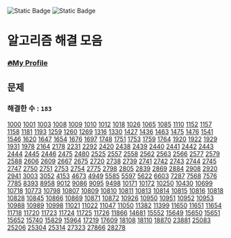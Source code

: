 ![Static Badge](https://img.shields.io/badge/python-3.9.x-%233776AB?style=plastic&logo=python&labelColor=white)
![Static Badge](https://img.shields.io/badge/baekjoon-onlinejudge-%23BBE2EC?style=plastic&labelColor=white)

# 알고리즘 해결 모음

### [🔥My Profile](https://www.acmicpc.net/user/hardcoder)

## 문제

### 해결한 수 : `183`

[1000](https://github.com/seunggihong/Algorithm/tree/main/script/1000.py.py) [1001](https://github.com/seunggihong/Algorithm/tree/main/script/1001.py.py) [1003](https://github.com/seunggihong/Algorithm/tree/main/script/1003.py.py) [1008](https://github.com/seunggihong/Algorithm/tree/main/script/1008.py.py) [1009](https://github.com/seunggihong/Algorithm/tree/main/script/1009.py.py) [1010](https://github.com/seunggihong/Algorithm/tree/main/script/1010.py.py) [1012](https://github.com/seunggihong/Algorithm/tree/main/script/1012.py.py) [1018](https://github.com/seunggihong/Algorithm/tree/main/script/1018.py.py) [1026](https://github.com/seunggihong/Algorithm/tree/main/script/1026.py.py) [1065](https://github.com/seunggihong/Algorithm/tree/main/script/1065.py.py) [1085](https://github.com/seunggihong/Algorithm/tree/main/script/1085.py.py) [1110](https://github.com/seunggihong/Algorithm/tree/main/script/1110.py.py) [1152](https://github.com/seunggihong/Algorithm/tree/main/script/1152.py.py) [1157](https://github.com/seunggihong/Algorithm/tree/main/script/1157.py.py) [1158](https://github.com/seunggihong/Algorithm/tree/main/script/1158.py.py) [1181](https://github.com/seunggihong/Algorithm/tree/main/script/1181.py.py) [1193](https://github.com/seunggihong/Algorithm/tree/main/script/1193.py.py) [1259](https://github.com/seunggihong/Algorithm/tree/main/script/1259.py.py) [1260](https://github.com/seunggihong/Algorithm/tree/main/script/1260.py.py) [1269](https://github.com/seunggihong/Algorithm/tree/main/script/1269.py.py) [1316](https://github.com/seunggihong/Algorithm/tree/main/script/1316.py.py) [1330](https://github.com/seunggihong/Algorithm/tree/main/script/1330.py.py) [1427](https://github.com/seunggihong/Algorithm/tree/main/script/1427.py.py) [1436](https://github.com/seunggihong/Algorithm/tree/main/script/1436.py.py) [1463](https://github.com/seunggihong/Algorithm/tree/main/script/1463.py.py) [1475](https://github.com/seunggihong/Algorithm/tree/main/script/1475.py.py) [1476](https://github.com/seunggihong/Algorithm/tree/main/script/1476.py.py) [1541](https://github.com/seunggihong/Algorithm/tree/main/script/1541.py.py) [1546](https://github.com/seunggihong/Algorithm/tree/main/script/1546.py.py) [1620](https://github.com/seunggihong/Algorithm/tree/main/script/1620.py.py) [1647](https://github.com/seunggihong/Algorithm/tree/main/script/1647.py.py) [1654](https://github.com/seunggihong/Algorithm/tree/main/script/1654.py.py) [1676](https://github.com/seunggihong/Algorithm/tree/main/script/1676.py.py) [1697](https://github.com/seunggihong/Algorithm/tree/main/script/1697.py.py) [1748](https://github.com/seunggihong/Algorithm/tree/main/script/1748.py.py) [1751](https://github.com/seunggihong/Algorithm/tree/main/script/1751.py.py) [1753](https://github.com/seunggihong/Algorithm/tree/main/script/1753.py.py) [1759](https://github.com/seunggihong/Algorithm/tree/main/script/1759.py.py) [1764](https://github.com/seunggihong/Algorithm/tree/main/script/1764.py.py) [1920](https://github.com/seunggihong/Algorithm/tree/main/script/1920.py.py) [1922](https://github.com/seunggihong/Algorithm/tree/main/script/1922.py.py) [1929](https://github.com/seunggihong/Algorithm/tree/main/script/1929.py.py) [1931](https://github.com/seunggihong/Algorithm/tree/main/script/1931.py.py) [1978](https://github.com/seunggihong/Algorithm/tree/main/script/1978.py.py) [2164](https://github.com/seunggihong/Algorithm/tree/main/script/2164.py.py) [2178](https://github.com/seunggihong/Algorithm/tree/main/script/2178.py.py) [2231](https://github.com/seunggihong/Algorithm/tree/main/script/2231.py.py) [2292](https://github.com/seunggihong/Algorithm/tree/main/script/2292.py.py) [2420](https://github.com/seunggihong/Algorithm/tree/main/script/2420.py.py) [2438](https://github.com/seunggihong/Algorithm/tree/main/script/2438.py.py) [2439](https://github.com/seunggihong/Algorithm/tree/main/script/2439.py.py) [2440](https://github.com/seunggihong/Algorithm/tree/main/script/2440.py.py) [2441](https://github.com/seunggihong/Algorithm/tree/main/script/2441.py.py) [2442](https://github.com/seunggihong/Algorithm/tree/main/script/2442.py.py) [2443](https://github.com/seunggihong/Algorithm/tree/main/script/2443.py.py) [2444](https://github.com/seunggihong/Algorithm/tree/main/script/2444.py.py) [2445](https://github.com/seunggihong/Algorithm/tree/main/script/2445.py.py) [2446](https://github.com/seunggihong/Algorithm/tree/main/script/2446.py.py) [2475](https://github.com/seunggihong/Algorithm/tree/main/script/2475.py.py) [2480](https://github.com/seunggihong/Algorithm/tree/main/script/2480.py.py) [2525](https://github.com/seunggihong/Algorithm/tree/main/script/2525.py.py) [2557](https://github.com/seunggihong/Algorithm/tree/main/script/2557.py.py) [2558](https://github.com/seunggihong/Algorithm/tree/main/script/2558.py.py) [2562](https://github.com/seunggihong/Algorithm/tree/main/script/2562.py.py) [2563](https://github.com/seunggihong/Algorithm/tree/main/script/2563.py.py) [2566](https://github.com/seunggihong/Algorithm/tree/main/script/2566.py.py) [2577](https://github.com/seunggihong/Algorithm/tree/main/script/2577.py.py) [2579](https://github.com/seunggihong/Algorithm/tree/main/script/2579.py.py) [2588](https://github.com/seunggihong/Algorithm/tree/main/script/2588.py.py) [2606](https://github.com/seunggihong/Algorithm/tree/main/script/2606.py.py) [2609](https://github.com/seunggihong/Algorithm/tree/main/script/2609.py.py) [2667](https://github.com/seunggihong/Algorithm/tree/main/script/2667.py.py) [2675](https://github.com/seunggihong/Algorithm/tree/main/script/2675.py.py) [2720](https://github.com/seunggihong/Algorithm/tree/main/script/2720.py.py) [2738](https://github.com/seunggihong/Algorithm/tree/main/script/2738.py.py) [2739](https://github.com/seunggihong/Algorithm/tree/main/script/2739.py.py) [2741](https://github.com/seunggihong/Algorithm/tree/main/script/2741.py.py) [2742](https://github.com/seunggihong/Algorithm/tree/main/script/2742.py.py) [2743](https://github.com/seunggihong/Algorithm/tree/main/script/2743.py.py) [2744](https://github.com/seunggihong/Algorithm/tree/main/script/2744.py.py) [2745](https://github.com/seunggihong/Algorithm/tree/main/script/2745.py.py) [2747](https://github.com/seunggihong/Algorithm/tree/main/script/2747.py.py) [2750](https://github.com/seunggihong/Algorithm/tree/main/script/2750.py.py) [2751](https://github.com/seunggihong/Algorithm/tree/main/script/2751.py.py) [2753](https://github.com/seunggihong/Algorithm/tree/main/script/2753.py.py) [2754](https://github.com/seunggihong/Algorithm/tree/main/script/2754.py.py) [2775](https://github.com/seunggihong/Algorithm/tree/main/script/2775.py.py) [2798](https://github.com/seunggihong/Algorithm/tree/main/script/2798.py.py) [2805](https://github.com/seunggihong/Algorithm/tree/main/script/2805.py.py) [2839](https://github.com/seunggihong/Algorithm/tree/main/script/2839.py.py) [2869](https://github.com/seunggihong/Algorithm/tree/main/script/2869.py.py) [2884](https://github.com/seunggihong/Algorithm/tree/main/script/2884.py.py) [2908](https://github.com/seunggihong/Algorithm/tree/main/script/2908.py.py) [2920](https://github.com/seunggihong/Algorithm/tree/main/script/2920.py.py) [2941](https://github.com/seunggihong/Algorithm/tree/main/script/2941.py.py) [3003](https://github.com/seunggihong/Algorithm/tree/main/script/3003.py.py) [3052](https://github.com/seunggihong/Algorithm/tree/main/script/3052.py.py) [4153](https://github.com/seunggihong/Algorithm/tree/main/script/4153.py.py) [4673](https://github.com/seunggihong/Algorithm/tree/main/script/4673.py.py) [4949](https://github.com/seunggihong/Algorithm/tree/main/script/4949.py.py) [5585](https://github.com/seunggihong/Algorithm/tree/main/script/5585.py.py) [5597](https://github.com/seunggihong/Algorithm/tree/main/script/5597.py.py) [5622](https://github.com/seunggihong/Algorithm/tree/main/script/5622.py.py) [6603](https://github.com/seunggihong/Algorithm/tree/main/script/6603.py.py) [7287](https://github.com/seunggihong/Algorithm/tree/main/script/7287.py.py) [7568](https://github.com/seunggihong/Algorithm/tree/main/script/7568.py.py) [7576](https://github.com/seunggihong/Algorithm/tree/main/script/7576.py.py) [7785](https://github.com/seunggihong/Algorithm/tree/main/script/7785.py.py) [8393](https://github.com/seunggihong/Algorithm/tree/main/script/8393.py.py) [8958](https://github.com/seunggihong/Algorithm/tree/main/script/8958.py.py) [9012](https://github.com/seunggihong/Algorithm/tree/main/script/9012.py.py) [9086](https://github.com/seunggihong/Algorithm/tree/main/script/9086.py.py) [9095](https://github.com/seunggihong/Algorithm/tree/main/script/9095.py.py) [9498](https://github.com/seunggihong/Algorithm/tree/main/script/9498.py.py) [10171](https://github.com/seunggihong/Algorithm/tree/main/script/10171.py.py) [10172](https://github.com/seunggihong/Algorithm/tree/main/script/10172.py.py) [10250](https://github.com/seunggihong/Algorithm/tree/main/script/10250.py.py) [10430](https://github.com/seunggihong/Algorithm/tree/main/script/10430.py.py) [10699](https://github.com/seunggihong/Algorithm/tree/main/script/10699.py.py) [10718](https://github.com/seunggihong/Algorithm/tree/main/script/10718.py.py) [10773](https://github.com/seunggihong/Algorithm/tree/main/script/10773.py.py) [10798](https://github.com/seunggihong/Algorithm/tree/main/script/10798.py.py) [10807](https://github.com/seunggihong/Algorithm/tree/main/script/10807.py.py) [10809](https://github.com/seunggihong/Algorithm/tree/main/script/10809.py.py) [10810](https://github.com/seunggihong/Algorithm/tree/main/script/10810.py.py) [10811](https://github.com/seunggihong/Algorithm/tree/main/script/10811.py.py) [10813](https://github.com/seunggihong/Algorithm/tree/main/script/10813.py.py) [10814](https://github.com/seunggihong/Algorithm/tree/main/script/10814.py.py) [10815](https://github.com/seunggihong/Algorithm/tree/main/script/10815.py.py) [10816](https://github.com/seunggihong/Algorithm/tree/main/script/10816.py.py) [10818](https://github.com/seunggihong/Algorithm/tree/main/script/10818.py.py) [10828](https://github.com/seunggihong/Algorithm/tree/main/script/10828.py.py) [10845](https://github.com/seunggihong/Algorithm/tree/main/script/10845.py.py) [10866](https://github.com/seunggihong/Algorithm/tree/main/script/10866.py.py) [10869](https://github.com/seunggihong/Algorithm/tree/main/script/10869.py.py) [10871](https://github.com/seunggihong/Algorithm/tree/main/script/10871.py.py) [10872](https://github.com/seunggihong/Algorithm/tree/main/script/10872.py.py) [10926](https://github.com/seunggihong/Algorithm/tree/main/script/10926.py.py) [10950](https://github.com/seunggihong/Algorithm/tree/main/script/10950.py.py) [10951](https://github.com/seunggihong/Algorithm/tree/main/script/10951.py.py) [10952](https://github.com/seunggihong/Algorithm/tree/main/script/10952.py.py) [10953](https://github.com/seunggihong/Algorithm/tree/main/script/10953.py.py) [10988](https://github.com/seunggihong/Algorithm/tree/main/script/10988.py.py) [10989](https://github.com/seunggihong/Algorithm/tree/main/script/10989.py.py) [10998](https://github.com/seunggihong/Algorithm/tree/main/script/10998.py.py) [11021](https://github.com/seunggihong/Algorithm/tree/main/script/11021.py.py) [11022](https://github.com/seunggihong/Algorithm/tree/main/script/11022.py.py) [11047](https://github.com/seunggihong/Algorithm/tree/main/script/11047.py.py) [11050](https://github.com/seunggihong/Algorithm/tree/main/script/11050.py.py) [11382](https://github.com/seunggihong/Algorithm/tree/main/script/11382.py.py) [11399](https://github.com/seunggihong/Algorithm/tree/main/script/11399.py.py) [11650](https://github.com/seunggihong/Algorithm/tree/main/script/11650.py.py) [11651](https://github.com/seunggihong/Algorithm/tree/main/script/11651.py.py) [11654](https://github.com/seunggihong/Algorithm/tree/main/script/11654.py.py) [11718](https://github.com/seunggihong/Algorithm/tree/main/script/11718.py.py) [11720](https://github.com/seunggihong/Algorithm/tree/main/script/11720.py.py) [11723](https://github.com/seunggihong/Algorithm/tree/main/script/11723.py.py) [11724](https://github.com/seunggihong/Algorithm/tree/main/script/11724.py.py) [11725](https://github.com/seunggihong/Algorithm/tree/main/script/11725.py.py) [11726](https://github.com/seunggihong/Algorithm/tree/main/script/11726.py.py) [11866](https://github.com/seunggihong/Algorithm/tree/main/script/11866.py.py) [14681](https://github.com/seunggihong/Algorithm/tree/main/script/14681.py.py) [15552](https://github.com/seunggihong/Algorithm/tree/main/script/15552.py.py) [15649](https://github.com/seunggihong/Algorithm/tree/main/script/15649.py.py) [15650](https://github.com/seunggihong/Algorithm/tree/main/script/15650.py.py) [15651](https://github.com/seunggihong/Algorithm/tree/main/script/15651.py.py) [15652](https://github.com/seunggihong/Algorithm/tree/main/script/15652.py.py) [15740](https://github.com/seunggihong/Algorithm/tree/main/script/15740.py.py) [15829](https://github.com/seunggihong/Algorithm/tree/main/script/15829.py.py) [15964](https://github.com/seunggihong/Algorithm/tree/main/script/15964.py.py) [17219](https://github.com/seunggihong/Algorithm/tree/main/script/17219.py.py) [17609](https://github.com/seunggihong/Algorithm/tree/main/script/17609.py.py) [18108](https://github.com/seunggihong/Algorithm/tree/main/script/18108.py.py) [18110](https://github.com/seunggihong/Algorithm/tree/main/script/18110.py.py) [18870](https://github.com/seunggihong/Algorithm/tree/main/script/18870.py.py) [23881](https://github.com/seunggihong/Algorithm/tree/main/script/23881.py.py) [25083](https://github.com/seunggihong/Algorithm/tree/main/script/25083.py.py) [25206](https://github.com/seunggihong/Algorithm/tree/main/script/25206.py.py) [25304](https://github.com/seunggihong/Algorithm/tree/main/script/25304.py.py) [25314](https://github.com/seunggihong/Algorithm/tree/main/script/25314.py.py) [27323](https://github.com/seunggihong/Algorithm/tree/main/script/27323.py.py) [27866](https://github.com/seunggihong/Algorithm/tree/main/script/27866.py.py) [28278](https://github.com/seunggihong/Algorithm/tree/main/script/28278.py.py)
